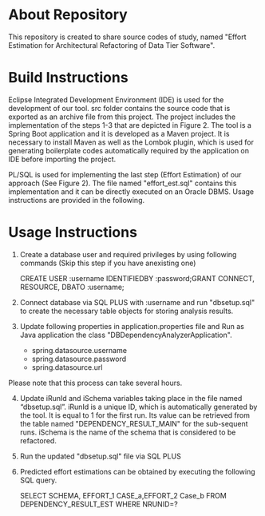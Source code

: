  # About Repository
 
 This repository is created to share source codes of study, named "Effort Estimation for Architectural Refactoring of Data Tier Software".
 
 # Build Instructions
 
Eclipse Integrated Development Environment (IDE) is used for the development of our tool. src folder contains the source code that is exported as an archive file from this project. The project includes the implementation of the steps 1-3 that are depicted in Figure 2. The tool is a Spring Boot application and it is developed as a Maven project. 
It is necessary to install Maven as well as the Lombok plugin, which is used for generating boilerplate codes automatically required by the application on IDE before importing the project.

PL/SQL is used for implementing the last step (Effort Estimation) of our approach (See Figure 2). The file named "effort_est.sql" contains this implementation and it can be directly executed on an Oracle DBMS. Usage instructions are provided in the following.

# Usage Instructions

1)  Create a database user and required privileges by using following  commands  (Skip  this  step  if  you  have  anexisting one)

    CREATE USER :username IDENTIFIEDBY :password;GRANT CONNECT, RESOURCE, DBATO :username;
    
2)  Connect  database  via  SQL  PLUS  with  :username  and run "dbsetup.sql" to create the necessary table objects for storing analysis results.

3)  Update following properties in application.properties file and Run as Java application the class "DBDependencyAnalyzerApplication".
  
    - spring.datasource.username
    - spring.datasource.password 
    - spring.datasource.url
  
  Please note that this process can take several hours.
  
4)  Update iRunId and iSchema variables taking place in the file named “dbsetup.sql”. iRunId is a unique ID, which is  automatically  generated  by  the  tool.  It  is  equal  to  1 for the first run. Its value can be retrieved from the table named "DEPENDENCY_RESULT_MAIN" for the sub-sequent runs. iSchema is the name of the schema that is considered to be refactored.

5)  Run the updated "dbsetup.sql" file via SQL PLUS

6)    Predicted effort estimations can be obtained by executing the following SQL query.

      SELECT SCHEMA, EFFORT_1 CASE_a,EFFORT_2 Case_b FROM DEPENDENCY_RESULT_EST WHERE NRUNID=?
 
 
